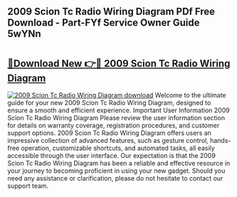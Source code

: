 ## 2009 Scion Tc Radio Wiring Diagram PDf Free Download - Part-FYf Service Owner Guide 5wYNn

# <h2><a href="http://dfuoyh.blite.top/?on=2009+Scion+Tc+Radio+Wiring+Diagram">🔗Download New 👉🔴 2009 Scion Tc Radio Wiring Diagram</a></h2>

[![2009 Scion Tc Radio Wiring Diagram download](https://i.imgur.com/lujVjoI.png)](http://dfuoyh.blite.top/?on=2009+Scion+Tc+Radio+Wiring+Diagram)
Welcome to the ultimate guide for your new 2009 Scion Tc Radio Wiring Diagram, designed to ensure a smooth and efficient experience. Important User Information 2009 Scion Tc Radio Wiring Diagram Please review the user information section for details on warranty coverage, registration procedures, and customer support options. 2009 Scion Tc Radio Wiring Diagram offers users an impressive collection of advanced features, such as gesture control, hands-free operation, customizable shortcuts, and automated tasks, all easily accessible through the user interface. Our expectation is that the 2009 Scion Tc Radio Wiring Diagram has been a reliable and effective resource in your journey to becoming proficient in using your new gadget. Should you need any assistance or clarification, please do not hesitate to contact our support team.
